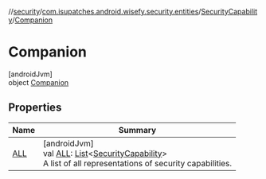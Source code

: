 //[security](../../../../index.md)/[com.isupatches.android.wisefy.security.entities](../../index.md)/[SecurityCapability](../index.md)/[Companion](index.md)

# Companion

[androidJvm]\
object [Companion](index.md)

## Properties

| Name | Summary |
|---|---|
| [ALL](-a-l-l.md) | [androidJvm]<br>val [ALL](-a-l-l.md): [List](https://kotlinlang.org/api/latest/jvm/stdlib/kotlin.collections/-list/index.html)&lt;[SecurityCapability](../index.md)&gt;<br>A list of all representations of security capabilities. |
